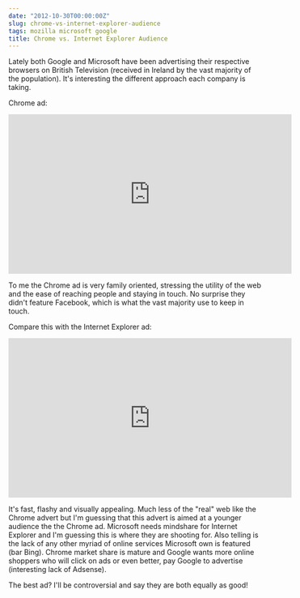 ```yaml
---
date: "2012-10-30T00:00:00Z"
slug: chrome-vs-internet-explorer-audience
tags: mozilla microsoft google
title: Chrome vs. Internet Explorer Audience
---
```


Lately both Google and Microsoft have been advertising their respective browsers on British Television (received&nbsp;in Ireland by the vast majority of the population). It's interesting the different approach each company is taking.

Chrome ad:

<iframe allowfullscreen="allowfullscreen" frameborder="0" height="315" src="http://www.youtube.com/embed/E0qDrRJT4zE" width="560"></iframe>


To me the Chrome ad is very family oriented, stressing the utility of the web and the ease of reaching people and staying in touch. No&nbsp;surprise they didn't feature Facebook, which is what the vast majority use to keep in touch.<br />

Compare this with the Internet Explorer ad:<br />

<iframe allowfullscreen="allowfullscreen" frameborder="0" height="315" src="http://www.youtube.com/embed/TnKhueORI_g" width="560"></iframe><br />

It's fast, flashy and visually appealing. Much less of the "real" web like the Chrome advert but I'm guessing that this advert is aimed at a younger audience the the Chrome ad. Microsoft needs mindshare for Internet Explorer and I'm guessing this is where they are shooting for. Also telling is the lack of any other myriad of online services Microsoft own is featured (bar Bing). Chrome market share is mature and Google wants more online shoppers who will click on ads or even better, pay Google to advertise (interesting lack of Adsense).<br />

The best ad? I'll be controversial and say they are both equally as good!
